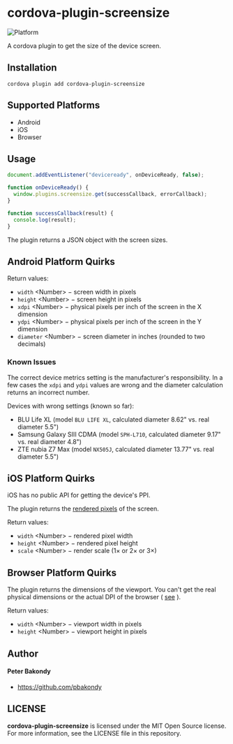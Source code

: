 # cordova-plugin-screensize

![Platform](https://img.shields.io/badge/platform-android%20%7C%20ios%20%7C%20browser-lightgrey.svg)

A cordova plugin to get the size of the device screen.

## Installation

```
cordova plugin add cordova-plugin-screensize
```

## Supported Platforms

- Android
- iOS
- Browser

## Usage

```js
document.addEventListener("deviceready", onDeviceReady, false);

function onDeviceReady() {
  window.plugins.screensize.get(successCallback, errorCallback);
}

function successCallback(result) {
  console.log(result);
}
```

The plugin returns a JSON object with the screen sizes.

## Android Platform Quirks

Return values:

* `width` &lt;Number&gt; − screen width in pixels
* `height` &lt;Number&gt; − screen height in pixels
* `xdpi` &lt;Number&gt; − physical pixels per inch of the screen in the X dimension
* `ydpi` &lt;Number&gt; − physical pixels per inch of the screen in the Y dimension
* `diameter` &lt;Number&gt; − screen diameter in inches (rounded to two decimals)

### Known Issues

The correct device metrics setting is the manufacturer's responsibility. In a few cases the `xdpi` and `ydpi` values are wrong and the diameter calculation returns an incorrect number.

Devices with wrong settings (known so far):

- BLU Life XL (model `BLU LIFE XL`, calculated diameter 8.62" vs. real diameter 5.5")
- Samsung Galaxy SIII CDMA (model `SPH-L710`, calculated diameter 9.17" vs. real diameter 4.8")
- ZTE nubia Z7 Max (model `NX505J`, calculated diameter 13.77" vs. real diameter 5.5")

## iOS Platform Quirks

iOS has no public API for getting the device's PPI.

The plugin returns the [rendered pixels](http://www.paintcodeapp.com/news/ultimate-guide-to-iphone-resolutions) of the screen.

Return values:

* `width` &lt;Number&gt; − rendered pixel width
* `height` &lt;Number&gt; − rendered pixel height
* `scale` &lt;Number&gt; − render scale (1× or 2× or 3×)

## Browser Platform Quirks

The plugin returns the dimensions of the viewport. You can't get the real physical dimensions or the actual DPI of the browser ( [see](http://stackoverflow.com/a/21767407) ).

Return values:

* `width` &lt;Number&gt; − viewport width in pixels
* `height` &lt;Number&gt; − viewport height in pixels

## Author

#### Peter Bakondy

- https://github.com/pbakondy


## LICENSE

**cordova-plugin-screensize** is licensed under the MIT Open Source license. For more information, see the LICENSE file in this repository.
